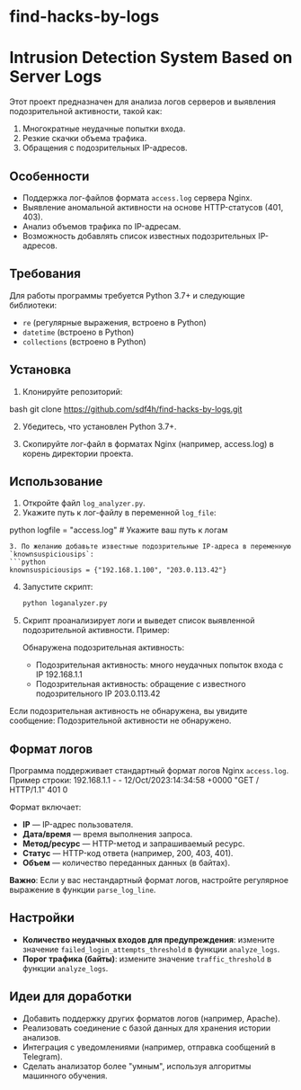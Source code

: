 # find-hacks-by-logs
# Intrusion Detection System Based on Server Logs

Этот проект предназначен для анализа логов серверов и выявления подозрительной активности, такой как:
1. Многократные неудачные попытки входа.
2. Резкие скачки объема трафика.
3. Обращения с подозрительных IP-адресов.

## Особенности
- Поддержка лог-файлов формата `access.log` сервера Nginx.
- Выявление аномальной активности на основе HTTP-статусов (401, 403).
- Анализ объемов трафика по IP-адресам.
- Возможность добавлять список известных подозрительных IP-адресов.

## Требования
Для работы программы требуется Python 3.7+ и следующие библиотеки:
- `re` (регулярные выражения, встроено в Python)
- `datetime` (встроено в Python)
- `collections` (встроено в Python)

## Установка
1. Клонируйте репозиторий:
   
bash
   git clone https://github.com/sdf4h/find-hacks-by-logs.git 
   

2. Убедитесь, что установлен Python 3.7+.

3. Скопируйте лог-файл в форматах Nginx (например, access.log) в корень директории проекта.

## Использование
1. Откройте файл `log_analyzer.py`.
2. Укажите путь к лог-файлу в переменной `log_file`:
   
python
   logfile = "access.log"  # Укажите ваш путь к логам
   ```
3. По желанию добавьте известные подозрительные IP-адреса в переменную `knownsuspiciousips`:
   ```python
   knownsuspiciousips = {"192.168.1.100", "203.0.113.42"}
   ```
4. Запустите скрипт:
   ```bash
   python loganalyzer.py   

5. Скрипт проанализирует логи и выведет список выявленной подозрительной активности. Пример:
   
   Обнаружена подозрительная активность:
   - Подозрительная активность: много неудачных попыток входа с IP 192.168.1.1
   - Подозрительная активность: обращение с известного подозрительного IP 203.0.113.42
   

Если подозрительная активность не обнаружена, вы увидите сообщение:
Подозрительной активности не обнаружено.

## Формат логов
Программа поддерживает стандартный формат логов Nginx `access.log`. Пример строки:
192.168.1.1 - - 12/Oct/2023:14:34:58 +0000 "GET / HTTP/1.1" 401 0

Формат включает:
- **IP** — IP-адрес пользователя.
- **Дата/время** — время выполнения запроса.
- **Метод/ресурс** — HTTP-метод и запрашиваемый ресурс.
- **Статус** — HTTP-код ответа (например, 200, 403, 401).
- **Объем** — количество переданных данных (в байтах).

**Важно**: Если у вас нестандартный формат логов, настройте регулярное выражение в функции `parse_log_line`.

## Настройки
- **Количество неудачных входов для предупреждения**: измените значение `failed_login_attempts_threshold` в функции `analyze_logs`.
- **Порог трафика (байты)**: измените значение `traffic_threshold` в функции `analyze_logs`.

## Идеи для доработки
- Добавить поддержку других форматов логов (например, Apache).
- Реализовать соединение с базой данных для хранения истории анализов.
- Интеграция с уведомлениями (например, отправка сообщений в Telegram).
- Сделать анализатор более "умным", используя алгоритмы машинного обучения.


